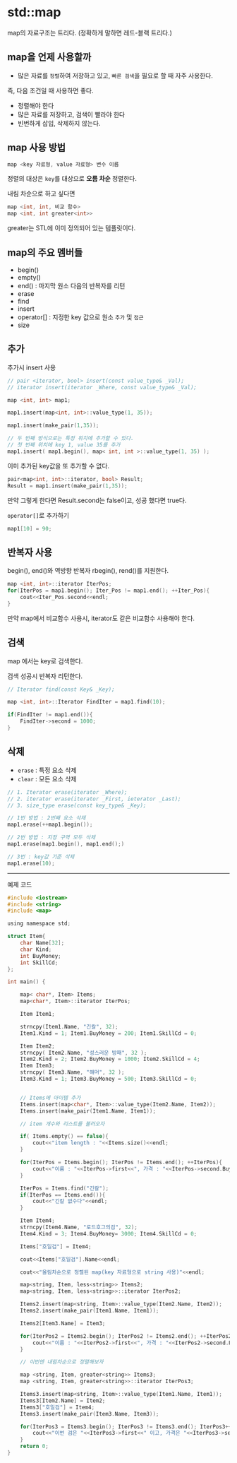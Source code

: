 # std::map

map의 자료구조는 트리다. (정확하게 말하면 레드-블랙 트리다.)

## map을 언제 사용할까

- 많은 자료를 `정렬`하여 저장하고 있고, `빠른 검색`을 필요로 할 때 자주 사용한다.

즉, 다음 조건일 때 사용하면 좋다.
- 정렬해야 한다
- 많은 자료를 저장하고, 검색이 빨라야 한다
- 빈번하게 삽입, 삭제하지 않는다.

## map 사용 방법

```C
map <key 자료형, value 자료형> 변수 이름
```

정렬의 대상은 `key`를 대상으로 **오름 차순** 정렬한다.

내림 차순으로 하고 싶다면

```C
map <int, int, 비교 함수>
map <int, int greater<int>>
```

greater는 STL에 이미 정의되어 있는 템플릿이다.

## map의 주요 멤버들

- begin()
- empty()
- end() : 마지막 원소 다음의 반복자를 리턴
- erase
- find
- insert
- operator[] : 지정한 key 값으로 원소 `추가` 및 `접근`
- size

## 추가

추가시 insert 사용

```C
// pair <iterator, bool> insert(const value_type& _Val);
// iterator insert(iterator _Where, const value_type& _Val);

map <int, int> map1;

map1.insert(map<int, int>::value_type(1, 35));

map1.insert(make_pair(1,35));

// 두 번째 방식으로는 특정 위치에 추가할 수 있다.
// 첫 번째 위치에 key 1, value 35를 추가
map1.insert( map1.begin(), map< int, int >::value_type(1, 35) );
```

이미 추가된 key값을 또 추가할 수 없다.

```C
pair<map<int, int>::iterator, bool> Result;
Result = map1.insert(make_pair(1,35));
```

만약 그렇게 한다면 Result.second는 false이고, 성공 했다면 true다.

`operator[]`로 추가하기

```C
map1[10] = 90;
```

## 반복자 사용

begin(), end()와  역방향 반복자 rbegin(), rend()를 지원한다.

```C
map <int, int>::iterator IterPos;
for(IterPos = map1.begin(); Iter_Pos != map1.end(); ++Iter_Pos){
	cout<<Iter_Pos.second<<endl;
}
```

만약 map에서 비교함수 사용시, iterator도 같은 비교함수 사용해야 한다.


## 검색

map 에서는 key로 검색한다.

검색 성공시 반복자 리턴한다.

```C
// Iterator find(const Key& _Key);

map <int, int>::Iterator FindIter = map1.find(10);

if(FindIter != map1.end()){
	FindIter->second = 1000;
}
```

## 삭제

- `erase` : 특정 요소 삭제
- `clear` : 모든 요소 삭제

```C
// 1. Iterator erase(iterator _Where);
// 2. iterator erase(iterator _First, ieterator _Last);
// 3. size_type erase(const key_type& _Key);

// 1번 방법 : 2번째 요소 삭제
map1.erase(++map1.begin());

// 2번 방법 : 지정 구역 모두 삭제
map1.erase(map1.begin(), map1.end();)

// 3번 : key값 기준 삭제
map1.erase(10);
```

---

예제 코드

```C
#include <iostream>
#include <string>
#include <map>

using namespace std;

struct Item{
    char Name[32];
    char Kind;
    int BuyMoney;
    int SkillCd;
};

int main() {

    map< char*, Item> Items;
    map<char*, Item>::iterator IterPos;

    Item Item1;

    strncpy(Item1.Name, "긴칼", 32);
    Item1.Kind = 1; Item1.BuyMoney = 200; Item1.SkillCd = 0;

    Item Item2;
    strncpy( Item2.Name, "성스러운 방패", 32 );
    Item2.Kind = 2; Item2.BuyMoney = 1000; Item2.SkillCd = 4;
    Item Item3;
    strncpy( Item3.Name, "해머", 32 );
    Item3.Kind = 1; Item3.BuyMoney = 500; Item3.SkillCd = 0;


    // Items에 아이템 추가
    Items.insert(map<char*, Item>::value_type(Item2.Name, Item2));
    Items.insert(make_pair(Item1.Name, Item1));

    // item 개수와 리스트를 불러오자

    if( Items.empty() == false){
        cout<<"item length : "<<Items.size()<<endl;
    }

    for(IterPos = Items.begin(); IterPos != Items.end(); ++IterPos){
        cout<<"이름 : "<<IterPos->first<<", 가격 : "<<IterPos->second.BuyMoney<<endl;
    }

    IterPos = Items.find("긴칼");
    if(IterPos == Items.end()){
        cout<<"긴칼 없수다"<<endl;
    }

    Item Item4;
    strncpy(Item4.Name, "로드호그의검", 32);
    Item4.Kind = 3; Item4.BuyMoney= 3000; Item4.SkillCd = 0;

    Items["호일검"] = Item4;

    cout<<Items["호일검"].Name<<endl;

    cout<<"올림차순으로 정렬된 map(key 자료형으로 string 사용)"<<endl;

    map<string, Item, less<string>> Items2;
    map<string, Item, less<string>>::iterator IterPos2;

    Items2.insert(map<string, Item>::value_type(Item2.Name, Item2));
    Items2.insert(make_pair(Item1.Name, Item1));

    Items2[Item3.Name] = Item3;

    for(IterPos2 = Items2.begin(); IterPos2 != Items2.end(); ++IterPos2){
        cout<<"이름 : "<<IterPos2->first<<", 가격 : "<<IterPos2->second.BuyMoney<<endl;
    }

    // 이번엔 내림차순으로 정렬해보자

    map <string, Item, greater<string>> Items3;
    map <string, Item, greater<string>>::iterator IterPos3;

    Items3.insert(map<string, Item>::value_type(Item1.Name, Item1));
    Items3[Item2.Name] = Item2;
    Items3["호일검"] = Item4;
    Items3.insert(make_pair(Item3.Name, Item3));

    for(IterPos3 = Items3.begin(); IterPos3 != Items3.end(); IterPos3++){
        cout<<"이번 검은 "<<IterPos3->first<<" 이고, 가격은 "<<IterPos3->second.BuyMoney<<endl;
    }
    return 0;
}
```

